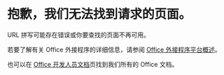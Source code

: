 # <a name="were-sorry-we-cant-find-the-page-you-requested"></a>抱歉，我们无法找到请求的页面。

URL 拼写可能存在错误或你要查找的页面不再可用。  

若要了解有关 Office 外接程序的详细信息，请参阅 [Office 外接程序平台概述](https://dev.office.com/docs/add-ins/overview/office-add-ins)。

也可以在 [ Office 开发人员文档](https://dev.office.com/docs)页找到我们所有的 Office 文档。

